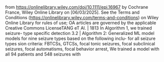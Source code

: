 from
https://onlinelibrary.wiley.com/doi/10.1111/epi.16967
by
Cochrane
France,
Wiley
Online
Library
on
[06/03/2025].
See
the
Terms
and
Conditions
(https://onlinelibrary.wiley.com/terms-and-conditions)
on
Wiley
Online
Library
for
rules
of
use;
OA
articles
are
governed
by the
applicable
Creative
Commons
LicenseTANG eT Al. | 1813
In Algorithm 1, we trained seizure- type specific detection 3.2 | Algorithm 2: Generalized ML model
models for nine seizure types based on the following inclu- for all seizure types
sion criteria: FBTCSs, GTCSs, focal tonic seizures, focal
subclinical seizures, focal automatisms, focal behavior arrest, We trained a model with all 94 patients and 548 seizures with